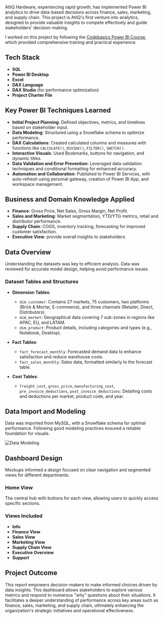 AtliQ Hardware, experiencing rapid growth, has implemented Power BI analytics to drive data-based decisions across finance, sales, marketing, and supply chain. This project is AtliQ's first venture into analytics, designed to provide valuable insights to compete effectively and guide stakeholders' decision-making.

I worked on this project by following the [Codebasics Power BI Course](https://codebasics.io/courses/power-bi-data-analysis-with-end-to-end-project), which provided comprehensive training and practical experience.



## Tech Stack
- **SQL**
- **Power BI Desktop**
- **Excel**
- **DAX Language**
- **DAX Studio** (for performance optimization)
- **Project Charter File**


## Key Power BI Techniques Learned
- **Initial Project Planning**: Defined objectives, metrics, and timelines based on stakeholder input.
- **Data Modeling**: Structured using a Snowflake schema to optimize performance.
- **DAX Calculations**: Created calculated columns and measures with functions like `CALCULATE()`, `DIVIDE()`, `FILTER()`, `SWITCH()`.
- **Interactive Visuals**: Used Bookmarks, buttons for navigation, and dynamic titles.
- **Data Validation and Error Prevention**: Leveraged data validation techniques and conditional formatting for enhanced accuracy.
- **Automation and Collaboration**: Published to Power BI Services, with auto-refresh using personal gateway, creation of Power BI App, and workspace management.



## Business and Domain Knowledge Applied
- **Finance**: Gross Price, Net Sales, Gross Margin, Net Profit.
- **Sales and Marketing**: Market segmentation, YTD/YTG metrics, retail and distributor performance.
- **Supply Chain**: COGS, inventory tracking, forecasting for improved customer satisfaction.
- **Executive View**: provide overall insights to stakeholders




## Data Overview
Understanding the datasets was key to efficient analysis. Data was reviewed for accurate model design, helping avoid performance issues.

### Dataset Tables and Structures
- **Dimension Tables**:
  - `dim_customer`: Contains 27 markets, 75 customers, two platforms (Brick & Mortar, E-commerce), and three channels (Retailer, Direct, Distributors).
  - `dim_market`: Geographical data covering 7 sub-zones in regions like APAC, EU, and LATAM.
  - `dim_product`: Product details, including categories and types (e.g., Notebook, Desktop).
  
- **Fact Tables**:
  - `fact_forecast_monthly`: Forecasted demand data to enhance satisfaction and reduce warehouse costs.
  - `fact_sales_monthly`: Sales data, formatted similarly to the forecast table.

- **Cost Tables**:
  - `freight_cost`, `gross_price`, `manufacturing_cost`, `pre_invoice_deductions`, `post_invoice_deductions`: Detailing costs and deductions per market, product code, and year.



## Data Import and Modeling
Data was imported from MySQL, with a Snowflake schema for optimal performance. Following good modeling practices ensured a reliable foundation for visuals.


![Data Modeling](https://github.com/user-attachments/assets/89f33c1a-8e82-409e-9c46-a09f85f4d42a)




## Dashboard Design
Mockups informed a design focused on clear navigation and segmented views for different departments.

### Home View
The central hub with buttons for each view, allowing users to quickly access specific sections.

### Views Included
- **Info**
- **Finance View**
- **Sales View**
- **Marketing View**
- **Supply Chain View**
- **Executive Overview**
- **Support**



## Project Outcome

This report empowers decision-makers to make informed choices driven by data insights. This dashboard allows stakeholders to explore various metrics and respond to numerous "why" questions about their situations. It facilitates a deeper understanding of performance across key areas such as finance, sales, marketing, and supply chain, ultimately enhancing the organization's strategic initiatives and operational effectiveness.
